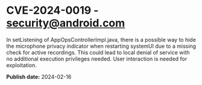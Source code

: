 # CVE-2024-0019 - security@android.com

In setListening of AppOpsControllerImpl.java, there is a possible way to hide the microphone privacy indicator when restarting systemUI due to a missing check for active recordings. This could lead to local denial of service with no additional execution privileges needed. User interaction is needed for exploitation.

**Publish date:** 2024-02-16
